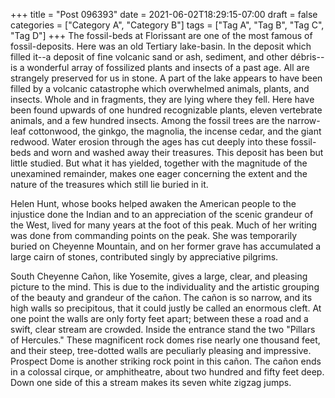 +++
title = "Post 096393"
date = 2021-06-02T18:29:15-07:00
draft = false
categories = ["Category A", "Category B"]
tags = ["Tag A", "Tag B", "Tag C", "Tag D"]
+++
The fossil-beds at Florissant are one of the most famous of fossil-deposits. Here was an old Tertiary lake-basin. In the deposit which filled it--a deposit of fine volcanic sand or ash, sediment, and other débris--is a wonderful array of fossilized plants and insects of a past age. All are strangely preserved for us in stone. A part of the lake appears to have been filled by a volcanic catastrophe which overwhelmed animals, plants, and insects. Whole and in fragments, they are lying where they fell. Here have been found upwards of one hundred recognizable plants, eleven vertebrate animals, and a few hundred insects. Among the fossil trees are the narrow-leaf cottonwood, the ginkgo, the magnolia, the incense cedar, and the giant redwood. Water erosion through the ages has cut deeply into these fossil-beds and worn and washed away their treasures. This deposit has been but little studied. But what it has yielded, together with the magnitude of the unexamined remainder, makes one eager concerning the extent and the nature of the treasures which still lie buried in it.

Helen Hunt, whose books helped awaken the American people to the injustice done the Indian and to an appreciation of the scenic grandeur of the West, lived for many years at the foot of this peak. Much of her writing was done from commanding points on the peak. She was temporarily buried on Cheyenne Mountain, and on her former grave has accumulated a large cairn of stones, contributed singly by appreciative pilgrims.

South Cheyenne Cañon, like Yosemite, gives a large, clear, and pleasing picture to the mind. This is due to the individuality and the artistic grouping of the beauty and grandeur of the cañon. The cañon is so narrow, and its high walls so precipitous, that it could justly be called an enormous cleft. At one point the walls are only forty feet apart; between these a road and a swift, clear stream are crowded. Inside the entrance stand the two "Pillars of Hercules." These magnificent rock domes rise nearly one thousand feet, and their steep, tree-dotted walls are peculiarly pleasing and impressive. Prospect Dome is another striking rock point in this cañon. The cañon ends in a colossal cirque, or amphitheatre, about two hundred and fifty feet deep. Down one side of this a stream makes its seven white zigzag jumps.
